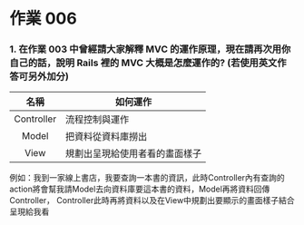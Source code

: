 # 作業 006

### 1. 在作業 003 中曾經請大家解釋 MVC 的運作原理，現在請再次用你自己的話，說明 Rails 裡的 MVC 大概是怎麼運作的? (若使用英文作答可另外加分)  
|名稱 | 如何運作 |
|:----------:|--------|
|Controller| 流程控制與運作 |
|Model| 把資料從資料庫撈出 |
|View| 規劃出呈現給使用者看的畫面樣子 |
 

例如：我到一家線上書店，我要查詢一本書的資訊，此時Controller內有查詢的action將會幫我請Model去向資料庫要這本書的資料，Model再將資料回傳Controller，
Controller此時再將資料以及在View中規劃出要顯示的畫面樣子結合呈現給我看
